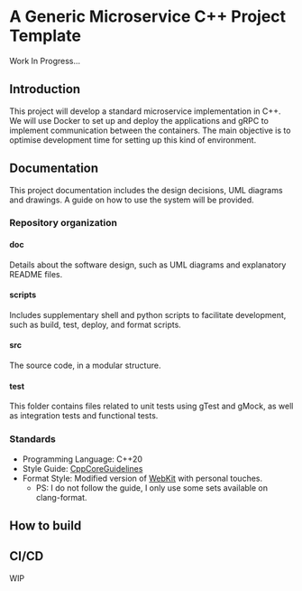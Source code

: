 # A Generic Microservice C++ Project Template 

Work In Progress...

## Introduction
This project will develop a standard microservice implementation in C++. We will use Docker to set up and deploy the applications and gRPC to implement communication between the containers. The main objective is to optimise development time for setting up this kind of environment.

## Documentation
This project documentation includes the design decisions, UML diagrams and drawings.
A guide on how to use the system will be provided.

### Repository organization
#### doc
Details about the software design, such as UML diagrams and explanatory README files.

#### scripts
Includes supplementary shell and python scripts to facilitate development, such as build, test, deploy, and format scripts. 

#### src
The source code, in a modular structure.

#### test
This folder contains files related to unit tests using gTest and gMock, as well as integration tests and functional tests.

### Standards
- Programming Language: C++20
- Style Guide: [CppCoreGuidelines](https://isocpp.github.io/CppCoreGuidelines/CppCoreGuidelines)
- Format Style: Modified version of [WebKit](https://webkit.org/code-style-guidelines/) with personal touches.
  - PS: I do not follow the guide, I only use some sets available on clang-format.
 
## How to build


## CI/CD
WIP